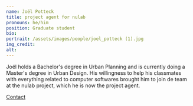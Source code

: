 ```yaml
---
name: Joël Potteck
title: project agent for nulab
pronouns: he/him
position: Graduate student
bio:
portrait: /assets/images/people/joel_potteck (1).jpg
img_credit:
alt:
---
```

Joël holds a Bachelor's degree in Urban Planning and is currently doing a Master's degree in Urban Design. His willingness to help his classmates with everything related to computer softwares brought him to join de team at the nulab project, which he is now the project agent.

[Contact](https://www.linkedin.com/in/jo%C3%ABl-potteck-54a769269/)
